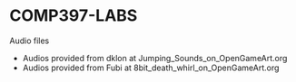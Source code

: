 # COMP397-LABS

Audio files
* Audios provided from dklon at Jumping_Sounds_on_OpenGameArt.org
* Audios provided from Fubi at 8bit_death_whirl_on_OpenGameArt.org
